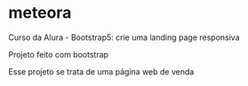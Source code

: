 # meteora

Curso da Alura - Bootstrap5: crie uma landing page responsiva

Projeto feito com bootstrap

Esse projeto se trata de uma página web de venda
